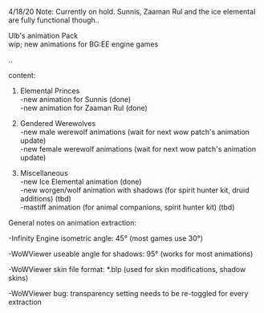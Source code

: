 4/18/20 Note: Currently on hold. Sunnis, Zaaman Rul and the ice elemental are fully functional though..

Ulb's animation Pack  
wip; new animations for BG:EE engine games  
  
..   
  
content:  
1. Elemental Princes  
  -new animation for Sunnis (done)  
  -new animation for Zaaman Rul (done)  
    
2. Gendered Werewolves  
  -new male werewolf animations (wait for next wow patch's animation update)  
  -new female werewolf animations (wait for next wow patch's animation update)  
    
     
3. Miscellaneous  
  -new Ice Elemental animation (done)  
  -new worgen/wolf animation with shadows (for spirit hunter kit, druid additions) (tbd)   
  -mastiff animation (for animal companions, spirit hunter kit) (tbd)
     
      
General notes on animation extraction:   
  
-Infinity Engine isometric angle: 45° (most games use 30°)  
  
-WoWViewer useable angle for shadows: 95° (works for most animations)  
  
-WoWViewer skin file format: *.blp (used for skin modifications, shadow skins) 
  
-WoWViewer bug: transparency setting needs to be re-toggled for every extraction  
  
